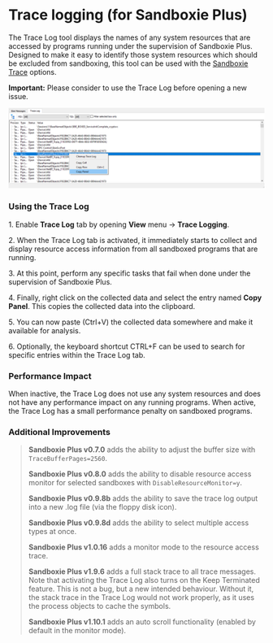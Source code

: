# Trace logging (for Sandboxie Plus)

The Trace Log tool displays the names of any system resources that are accessed by programs running under the supervision of Sandboxie Plus. Designed to make it easy to identify those system resources which should be excluded from sandboxing, this tool can be used with the [Sandboxie Trace](../Content/SandboxieTrace.md) options.

**Important:** Please consider to use the Trace Log before opening a new issue.

![](../Media/TraceLog.png)

### Using the Trace Log

1\. Enable **Trace Log** tab by opening **View** menu -> **Trace Logging**.

2\. When the Trace Log tab is activated, it immediately starts to collect and display resource access information from all sandboxed programs that are running.

3\. At this point, perform any specific tasks that fail when done under the supervision of Sandboxie Plus.

4\. Finally, right click on the collected data and select the entry named **Copy Panel**. This copies the collected data into the clipboard.

5\. You can now paste (Ctrl+V) the collected data somewhere and make it available for analysis.

6\. Optionally, the keyboard shortcut CTRL+F can be used to search for specific entries within the Trace Log tab.

### Performance Impact

When inactive, the Trace Log does not use any system resources and does not have any performance impact on any running programs. When active, the Trace Log has a small performance penalty on sandboxed programs.

### Additional Improvements

> **Sandboxie Plus v0.7.0** adds the ability to adjust the buffer size with `TraceBufferPages=2560`.
>
> **Sandboxie Plus v0.8.0** adds the ability to disable resource access monitor for selected sandboxes with `DisableResourceMonitor=y`.
>
> **Sandboxie Plus v0.9.8b** adds the ability to save the trace log output into a new .log file (via the floppy disk icon).
>
> **Sandboxie Plus v0.9.8d** adds the ability to select multiple access types at once.
>
> **Sandboxie Plus v1.0.16** adds a monitor mode to the resource access trace.
>
> **Sandboxie Plus v1.9.6** adds a full stack trace to all trace messages. Note that activating the Trace Log also turns on the Keep Terminated feature. This is not a bug, but a new intended behaviour. Without it, the stack trace in the Trace Log would not work properly, as it uses the process objects to cache the symbols.
>
> **Sandboxie Plus v1.10.1** adds an auto scroll functionality (enabled by default in the monitor mode).
